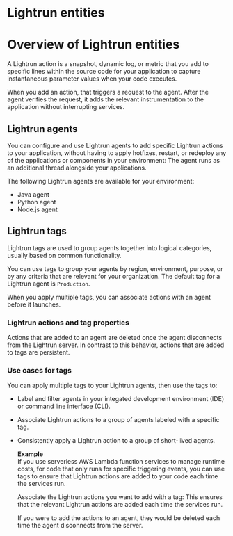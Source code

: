 # Lightrun entities
# Overview of Lightrun entities

A Lightrun action is a snapshot, dynamic log, or metric that you add to specific lines within the source code for your application to capture instantaneous parameter values when your code executes.

When you add an action, that triggers a request to the agent. 
After the agent verifies the request, it adds the relevant instrumentation to the application without interrupting services.


## Lightrun agents

You can configure and use Lightrun agents to add specific Lightrun actions to your application, without having to apply hotfixes, restart, or redeploy any of the applications or components in your environment: The agent runs as an additional thread alongside your applications. 

The following Lightrun agents are available for your environment: 
- Java agent
- Python agent
- Node.js agent


## Lightrun tags

Lightrun tags are used to group agents together into logical categories, usually based on common functionality. 

You can use tags to group your agents by region, environment, purpose, or by any criteria that are relevant for your organization. The default tag for a Lightrun agent is `Production`.

When you apply multiple tags, you can associate actions with an agent before it launches.

### Lightrun actions and tag properties

Actions that are added to an agent are deleted once the agent disconnects from the Lightrun server. 
In contrast to this behavior, actions that are added to tags are persistent. 

### Use cases for tags

You can apply multiple tags to your Lightrun agents, then use the tags to:
* Label and filter agents in your integated development environment (IDE) or command line interface (CLI).
* Associate Lightrun actions to a group of agents labeled with a specific tag.
* Consistently apply a Lightrun action to a group of short-lived agents. 
    
    **Example** <br>
    If you use serverless AWS Lambda function services to manage runtime costs, for code that only runs for specific triggering events, you can use tags to ensure that Lightrun actions are added to your code each time the services run. 

    Associate the Lightrun actions you want to add with a tag: This ensures that the relevant Lightrun actions are added each time the services run.

    If you were to add the actions to an agent, they would be deleted each time the agent disconnects from the server.

